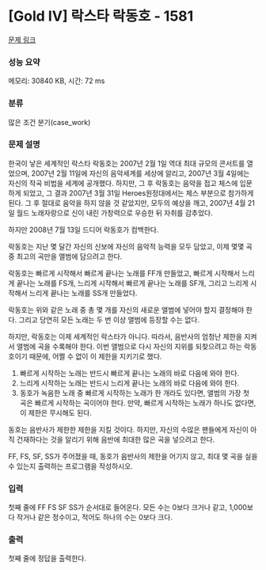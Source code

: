 # [Gold IV] 락스타 락동호 - 1581 

[문제 링크](https://www.acmicpc.net/problem/1581) 

### 성능 요약

메모리: 30840 KB, 시간: 72 ms

### 분류

많은 조건 분기(case_work)

### 문제 설명

<p>한국이 낳은 세계적인 락스타 락동호는 2007년 2월 1일 역대 최대 규모의 콘서트를 열었으며, 2007년 2월 11일에 자신의 음악세계를 세상에 알리고, 2007년 3월 4일에는 자신의 작곡 비법을 세계에 공개했다. 하지만, 그 후 락동호는 음악을 접고 체스에 입문하게 되었고, 그 결과 2007년 3월 31일 Heroes원정대에서는 체스 부분으로 참가하게 된다. 그 후 절대로 음악을 하지 않을 것 같았지만, 모두의 예상을 깨고, 2007년 4월 21일 월드 노래자랑으로 신이 내린 가창력으로 우승한 뒤 자취를 감추었다.</p>

<p>하지만 2008년 7월 13일 드디어 락동호가 컴백한다.</p>

<p>락동호는 지난 몇 달간 자신의 신보에 자신의 음악적 능력을 모두 담았고, 이제 몇몇 곡 중 최고의 곡만을 앨범에 담으려고 한다.</p>

<p>락동호는 빠르게 시작해서 빠르게 끝나는 노래를 FF개 만들었고, 빠르게 시작해서 느리게 끝나는 노래를 FS개, 느리게 시작해서 빠르게 끝나는 노래를 SF개, 그리고 느리게 시작해서 느리게 끝나는 노래를 SS개 만들었다.</p>

<p>락동호는 위와 같은 노래 중 총 몇 개를 자신의 새로운 앨범에 넣어야 할지 결정해야 한다. 그리고 당연히 모든 노래는 두 번 이상 앨범에 등장할 수는 없다.</p>

<p>하지만, 락동호는 이제 세계적인 락스타가 아니다. 따라서, 음반사의 엄청난 제한을 지켜서 앨범에 곡을 수록해야 한다. 이번 앨범으로 다시 자신의 지위를 되찾으려고 하는 락동호이기 때문에, 어쩔 수 없이 이 제한을 지키기로 했다.</p>

<ol>
	<li>빠르게 시작하는 노래는 반드시 빠르게 끝나는 노래의 바로 다음에 와야 한다.</li>
	<li>느리게 시작하는 노래는 반드시 느리게 끝나는 노래의 바로 다음에 와야 한다.</li>
	<li>동호가 녹음한 노래 중 빠르게 시작하는 노래가 한 개라도 있다면, 앨범의 가장 첫 곡은 빠르게 시작하는 곡이어야 한다. 만약, 빠르게 시작하는 노래가 하나도 없다면, 이 제한은 무시해도 된다.</li>
</ol>

<p>동호는 음반사가 제한한 제한을 지킬 것이다. 하지만, 자신의 수많은 팬들에게 자신이 아직 건재하다는 것을 알리기 위해 음반에 최대한 많은 곡을 넣으려고 한다.</p>

<p>FF, FS, SF, SS가 주어졌을 때, 동호가 음반사의 제한을 어기지 않고, 최대 몇 곡을 실을 수 있는지 출력하는 프로그램을 작성하시오.</p>

### 입력 

 <p>첫째 줄에 FF FS SF SS가 순서대로 들어온다. 모든 수는 0보다 크거나 같고, 1,000보다 작거나 같은 정수이고, 적어도 하나의 수는 0보다 크다.</p>

### 출력 

 <p>첫째 줄에 정답을 출력한다.</p>

